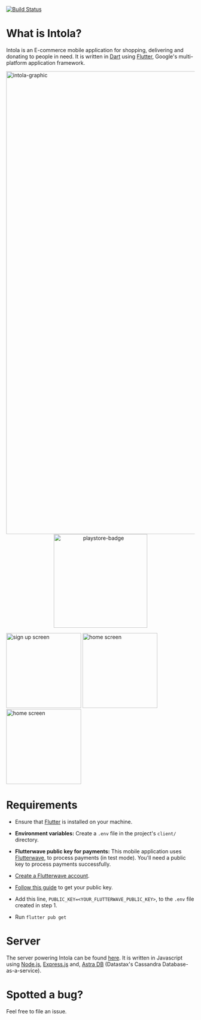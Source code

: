 <a href="https://github.com/Kodrillar/Intola/actions"><img src="https://github.com/Kodrillar/Intola/workflows/intola-unit-tests/badge.svg" alt="Build Status"></a>

# What is Intola?
Intola is an E-commerce mobile application for shopping, delivering and donating to people in need. It is written in <a href='https://dart.dev/'>Dart</a> using <a href='https://flutter.dev/'>Flutter</a>, Google's multi-platform application framework.


<img width="1235" alt="intola-graphic" src="https://user-images.githubusercontent.com/67793558/196162506-cf866bda-385f-4551-abd6-a77f2928a6f2.png">

<center><a href='#'><img src="https://user-images.githubusercontent.com/67793558/196183359-76177ae7-ab4b-425b-85ab-1e9cf624f854.png" alt="playstore-badge" width="250"/> </a></center> 

<img src="https://user-images.githubusercontent.com/67793558/163425788-e396721f-6342-4792-b3ee-7bdd7a7d9e89.png" alt="sign up screen" width="200"/>   <img src="https://user-images.githubusercontent.com/67793558/163426258-e9cecb65-9894-4e0a-a18f-7ce9ce840b6d.png" alt="home screen" width="200"/>  <img src="https://user-images.githubusercontent.com/67793558/163426867-114db330-b1cf-423e-9f2f-e6253650b989.png" alt="home screen" width="200"/>

# Requirements
- Ensure that <a href='https://flutter.dev/'>Flutter</a> is installed on your machine. 

- **Environment variables:**
    Create a ``` .env ``` file in the project's ``` client/ ``` directory.

- **Flutterwave public key for payments:**
    This mobile application uses <a href='https://flutterwave.com/'>Flutterwave</a>, to process payments (in test mode). You'll need a public key to process payments successfully.

- <a href='https://app.flutterwave.com/register'>Create a Flutterwave account</a>.

- <a href='https://flutterwave.com/tz/support/my-account/getting-your-api-keys'>Follow this guide</a> to get your public key.                                         

- Add this line, ``` PUBLIC_KEY=<YOUR_FLUTTERWAVE_PUBLIC_KEY> ```, to the ```.env``` file created in step 1.

- Run ``` flutter pub get ```


# Server

The server powering Intola can be found <a href='https://github.com/Kodrillar/intola-server'>here</a>. It is written in Javascript using <a href='https://nodejs.org/en/'>Node.js</a>, <a href='https://expressjs.com/'>Express.js</a> and, <a href='https://www.datastax.com/products/datastax-astra'>Astra DB</a> (Datastax's Cassandra Database-as-a-service).


# Spotted a bug?  

Feel free to file an issue.



